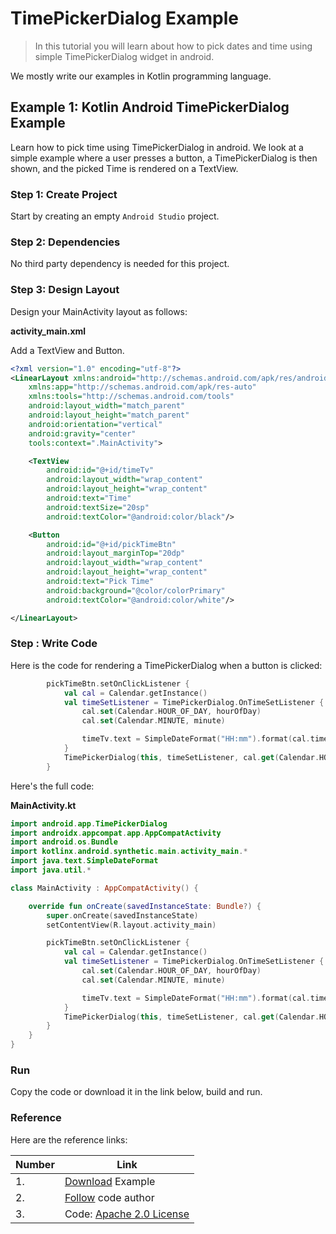 # TimePickerDialog Example


> In this tutorial you will learn about how to pick dates and time using simple TimePickerDialog widget in android.

We mostly write our examples in Kotlin programming language.


## Example 1: Kotlin Android TimePickerDialog Example

Learn how to pick time using TimePickerDialog in android. We look at a simple example where a user presses a button, a TimePickerDialog is then shown, and the picked Time is rendered on a TextView.

### Step 1: Create Project

Start by creating an empty `Android Studio` project.

### Step 2: Dependencies

No third party dependency is needed for this project.

### Step 3: Design Layout

Design your MainActivity layout as follows:

**activity_main.xml**

Add a TextView and Button.

```xml
<?xml version="1.0" encoding="utf-8"?>
<LinearLayout xmlns:android="http://schemas.android.com/apk/res/android"
    xmlns:app="http://schemas.android.com/apk/res-auto"
    xmlns:tools="http://schemas.android.com/tools"
    android:layout_width="match_parent"
    android:layout_height="match_parent"
    android:orientation="vertical"
    android:gravity="center"
    tools:context=".MainActivity">

    <TextView
        android:id="@+id/timeTv"
        android:layout_width="wrap_content"
        android:layout_height="wrap_content"
        android:text="Time"
        android:textSize="20sp"
        android:textColor="@android:color/black"/>

    <Button
        android:id="@+id/pickTimeBtn"
        android:layout_marginTop="20dp"
        android:layout_width="wrap_content"
        android:layout_height="wrap_content"
        android:text="Pick Time"
        android:background="@color/colorPrimary"
        android:textColor="@android:color/white"/>

</LinearLayout>
```

### Step : Write Code

Here is the code for rendering a TimePickerDialog when a button is clicked:

```kotlin
        pickTimeBtn.setOnClickListener {
            val cal = Calendar.getInstance()
            val timeSetListener = TimePickerDialog.OnTimeSetListener { view, hourOfDay, minute ->
                cal.set(Calendar.HOUR_OF_DAY, hourOfDay)
                cal.set(Calendar.MINUTE, minute)

                timeTv.text = SimpleDateFormat("HH:mm").format(cal.time)
            }
            TimePickerDialog(this, timeSetListener, cal.get(Calendar.HOUR_OF_DAY), cal.get(Calendar.MINUTE), false).show()
        }
```

Here's the full code:

**MainActivity.kt**

```kotlin
import android.app.TimePickerDialog
import androidx.appcompat.app.AppCompatActivity
import android.os.Bundle
import kotlinx.android.synthetic.main.activity_main.*
import java.text.SimpleDateFormat
import java.util.*

class MainActivity : AppCompatActivity() {

    override fun onCreate(savedInstanceState: Bundle?) {
        super.onCreate(savedInstanceState)
        setContentView(R.layout.activity_main)

        pickTimeBtn.setOnClickListener {
            val cal = Calendar.getInstance()
            val timeSetListener = TimePickerDialog.OnTimeSetListener { view, hourOfDay, minute ->
                cal.set(Calendar.HOUR_OF_DAY, hourOfDay)
                cal.set(Calendar.MINUTE, minute)

                timeTv.text = SimpleDateFormat("HH:mm").format(cal.time)
            }
            TimePickerDialog(this, timeSetListener, cal.get(Calendar.HOUR_OF_DAY), cal.get(Calendar.MINUTE), false).show()
        }
    }
}
```

### Run

Copy the code or download it in the link below, build and run.

### Reference

Here are the reference links:

| Number | Link |
| --- | --- |
| 1. | [Download](https://github.com/Kiran-Bahalaskar/Time-Picker-Using-Kotlin/archive/refs/heads/master.zip) Example |
| 2. | [Follow](https://github.com/Kiran-Bahalaskar/) code author |
| 3. | Code: [Apache 2.0 License](http://www.apache.org/licenses/LICENSE-2.0.txt) |
